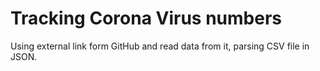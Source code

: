 # Tracking Corona Virus numbers
Using external link form GitHub and read data from it,  parsing CSV file in JSON. 
